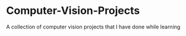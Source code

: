 # Computer-Vision-Projects
A collection of computer vision projects that I have done while learning
